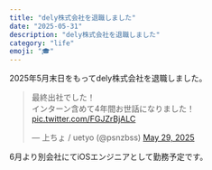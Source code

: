 ```yaml
---
title: "dely株式会社を退職しました"
date: "2025-05-31"
description: "dely株式会社を退職しました"
category: "life"
emoji: "🎓️"
---
```


2025年5月末日をもってdely株式会社を退職しました。

<blockquote class="twitter-tweet"><p lang="ja" dir="ltr">最終出社でした！<br>インターン含めて4年間お世話になりました！ <a href="https://t.co/FGJZrBjALC">pic.twitter.com/FGJZrBjALC</a></p>&mdash; 上ちょ / uetyo (@psnzbss) <a href="https://twitter.com/psnzbss/status/1928069655878340980?ref_src=twsrc%5Etfw">May 29, 2025</a></blockquote> <script async src="https://platform.twitter.com/widgets.js" charset="utf-8"></script>

6月より別会社にてiOSエンジニアとして勤務予定です。
